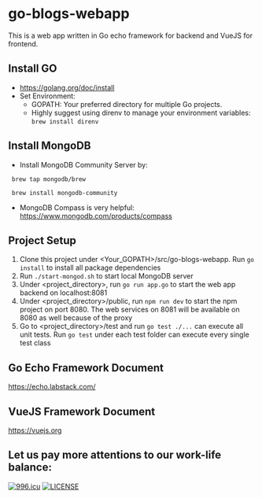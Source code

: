 # go-blogs-webapp
This is a web app written in Go echo framework for backend and VueJS for frontend.

## Install GO
   - https://golang.org/doc/install
   - Set Environment:
     - GOPATH: Your preferred directory for multiple Go projects.
     - Highly suggest using direnv to manage your environment variables: `brew install direnv`

## Install MongoDB
   - Install MongoDB Community Server by:
   ```
    brew tap mongodb/brew
   ```
   ```
    brew install mongodb-community
   ```
   - MongoDB Compass is very helpful: https://www.mongodb.com/products/compass

## Project Setup
1. Clone this project under <Your_GOPATH>/src/go-blogs-webapp. Run `go install` to install all package dependencies
2. Run `./start-mongod.sh` to start local MongoDB server
3. Under <project_directory>, run ```go run app.go``` to start the web app backend on localhost:8081
4. Under <project_directory>/public, run ```npm run dev``` to start the npm project on port 8080. The web services on 8081 will be available on 8080 as well because of the proxy
5. Go to <project_directory>/test and run ```go test ./...``` can execute all unit tests. Run ```go test``` under each test folder can execute every single test class

## Go Echo Framework Document
https://echo.labstack.com/

## VueJS Framework Document
https://vuejs.org

## Let us pay more attentions to our work-life balance:
[![996.icu](https://img.shields.io/badge/link-996.icu-red.svg)](https://996.icu)
[![LICENSE](https://img.shields.io/badge/license-NPL%20(The%20996%20Prohibited%20License)-blue.svg)](https://github.com/996icu/996.ICU/blob/master/LICENSE)
